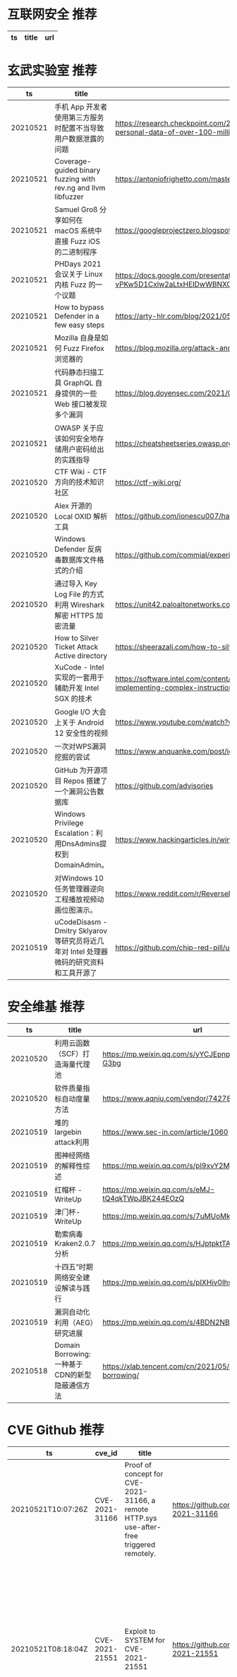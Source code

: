 # 互联网安全 推荐
| ts | title | url| 
| --- | --- | ---| 


# 玄武实验室 推荐
| ts | title | url| 
| --- | --- | ---| 
| 20210521 | 手机 App 开发者使用第三方服务时配置不当导致用户数据泄露的问题 | https://research.checkpoint.com/2021/mobile-app-developers-misconfiguration-of-third-party-services-leave-personal-data-of-over-100-million-exposed/| 
| 20210521 | Coverage-guided binary fuzzing with rev.ng and llvm libfuzzer | https://antoniofrighetto.com/master_thesis.pdf| 
| 20210521 | Samuel Groß 分享如何在 macOS 系统中直接 Fuzz iOS 的二进制程序 | https://googleprojectzero.blogspot.com/2021/05/fuzzing-ios-code-on-macos-at-native.html| 
| 20210521 | PHDays 2021 会议关于 Linux 内核 Fuzz 的一个议题 | https://docs.google.com/presentation/d/19JaXHFMT-R2le6x-vPKw5D1Cxlw2aLtxHEIDwWBNXCQ/edit#slide=id.gda44520c30_7_54| 
| 20210521 | How to bypass Defender in a few easy steps | https://arty-hlr.com/blog/2021/05/06/how-to-bypass-defender/| 
| 20210521 | Mozilla 自身是如何 Fuzz Firefox 浏览器的 | https://blog.mozilla.org/attack-and-defense/2021/05/20/browser-fuzzing-at-mozilla/| 
| 20210521 | 代码静态扫描工具 GraphQL 自身提供的一些 Web 接口被发现多个漏洞 | https://blog.doyensec.com/2021/05/20/graphql-csrf.html| 
| 20210521 | OWASP 关于应该如何安全地存储用户密码给出的实践指导 | https://cheatsheetseries.owasp.org/cheatsheets/Password_Storage_Cheat_Sheet.html| 
| 20210520 | CTF Wiki - CTF 方向的技术知识社区 | https://ctf-wiki.org/| 
| 20210520 | Alex 开源的 Local OXID 解析工具 | https://github.com/ionescu007/hazmat5| 
| 20210520 | Windows Defender 反病毒数据库文件格式的介绍 | https://github.com/commial/experiments/tree/master/windows-defender/VDM| 
| 20210520 | 通过导入 Key Log File 的方式利用 Wireshark 解密 HTTPS 加密流量 | https://unit42.paloaltonetworks.com/wireshark-tutorial-decrypting-https-traffic/| 
| 20210520 | How to Silver Ticket Attack Active directory | https://sheerazali.com/how-to-silver-ticket-attack-active-directory/| 
| 20210520 | XuCode - Intel 实现的一套用于辅助开发 Intel SGX 的技术 | https://software.intel.com/content/www/us/en/develop/articles/software-security-guidance/secure-coding/xucode-implementing-complex-instruction-flows.html| 
| 20210520 | Google I/O 大会上关于 Android 12 安全性的视频 | https://www.youtube.com/watch?v=qHFsMRfnOWk&list=RDCMUCVHFbqXqoYvEWM1Ddxl0QDg| 
| 20210520 | 一次对WPS漏洞挖掘的尝试 | https://www.anquanke.com/post/id/240938| 
| 20210520 | GitHub 为开源项目 Repos 搭建了一个漏洞公告数据库 | https://github.com/advisories| 
| 20210520 | Windows Privilege Escalation：利用DnsAdmins提权到DomainAdmin。 | https://www.hackingarticles.in/windows-privilege-escalation-dnsadmins-to-domainadmin/| 
| 20210520 | 对Windows 10任务管理器逆向工程播放视频动画位图演示。 | https://www.reddit.com/r/ReverseEngineering/comments/navqzn/reverse_engineering_the_windows_10_task_manager/| 
| 20210519 | uCodeDisasm - Dmitry Sklyarov 等研究员将近几年对 Intel 处理器微码的研究资料和工具开源了 | https://github.com/chip-red-pill/uCodeDisasm| 


# 安全维基 推荐
| ts | title | url| 
| --- | --- | ---| 
| 20210520 | 利用云函数（SCF）打造海量代理池 | https://mp.weixin.qq.com/s/yYCJEpnp04oQFVqMz-G3bg| 
| 20210520 | 软件质量指标自动度量方法 | https://www.aqniu.com/vendor/74278.html| 
| 20210519 | 堆的largebin attack利用 | https://www.sec-in.com/article/1060| 
| 20210519 | 图神经网络的解释性综述 | https://mp.weixin.qq.com/s/pI9xvY2MjcEiLFdO2WDGtA| 
| 20210519 | 红帽杯 - WriteUp | https://mp.weixin.qq.com/s/eMJ-tQ4qkTWpJBK244EOzQ| 
| 20210519 | 津⻔杯-WriteUp | https://mp.weixin.qq.com/s/7uMUoMkQyJGetdlgdvy0CQ| 
| 20210519 | 勒索病毒Kraken2.0.7分析 | https://mp.weixin.qq.com/s/HJptpktTAW5eTo3PKTR34g| 
| 20210519 | 十四五”时期网络安全建设解读与践行 | https://mp.weixin.qq.com/s/pIXHiv0IhsTkecX0oz0o1g| 
| 20210519 | 漏洞自动化利用（AEG）研究进展 | https://mp.weixin.qq.com/s/4BDN2NBNb9CLFci4RhJcdg| 
| 20210518 | Domain Borrowing: 一种基于CDN的新型隐蔽通信方法 | https://xlab.tencent.com/cn/2021/05/14/domain-borrowing/| 


# CVE Github 推荐
| ts | cve_id | title | url | cve_detail| 
| --- | --- | --- | --- | ---| 
| 20210521T10:07:26Z | CVE-2021-31166 | Proof of concept for CVE-2021-31166, a remote HTTP.sys use-after-free triggered remotely. | https://github.com/0vercl0k/CVE-2021-31166 | HTTP Protocol Stack Remote Code Execution Vulnerability| 
| 20210521T08:18:04Z | CVE-2021-21551 | Exploit to SYSTEM for CVE-2021-21551 | https://github.com/waldo-irc/CVE-2021-21551 | Dell dbutil_2_3.sys driver contains an insufficient access control vulnerability which may lead to escalation of privileges, denial of service, or information disclosure. Local authenticated user access is required.| 
| 20210521T08:00:53Z | CVE-2021-21551 | Null | https://github.com/ch3rn0byl/CVE-2021-21551 | Dell dbutil_2_3.sys driver contains an insufficient access control vulnerability which may lead to escalation of privileges, denial of service, or information disclosure. Local authenticated user access is required.| 
| 20210521T07:43:39Z | CVE-2021-28482 | Null | https://github.com/KevinWorst/CVE-2021-28482_Exploits | Microsoft Exchange Server Remote Code Execution Vulnerability This CVE ID is unique from CVE-2021-28480, CVE-2021-28481, CVE-2021-28483.| 
| 20210521T00:17:38Z | CVE-2021-22204 | POC for exiftool vuln (CVE-2021-22204). | https://github.com/bilkoh/POC-CVE-2021-22204 | Improper neutralization of user data in the DjVu file format in ExifTool versions 7.44 and up allows arbitrary code execution when parsing the malicious image| 
| 20210520T21:42:45Z | CVE-2021-22204 | Python exploit for the CVE-2021-22204 vulnerability in Exiftool | https://github.com/convisoappsec/CVE-2021-22204-exiftool | Improper neutralization of user data in the DjVu file format in ExifTool versions 7.44 and up allows arbitrary code execution when parsing the malicious image| 
| 20210519T19:38:06Z | CVE-2021-31166 | HTTP Protocol Stack CVE-2021-31166 | https://github.com/corelight/CVE-2021-31166 | HTTP Protocol Stack Remote Code Execution Vulnerability| 
| 20210519T09:45:19Z | 未知编号 | Null | https://github.com/Jauler/cve2021-3156-sudo-heap-overflow | 未查询到CVE信息| 
| 20210519T08:39:46Z | CVE-2021-31166 | simple bash script for exploit CVE-2021-31166 | https://github.com/zecopro/CVE-2021-31166 | HTTP Protocol Stack Remote Code Execution Vulnerability| 
| 20210519T06:31:34Z | CVE-2021- | Null | https://github.com/pipiping/CVE-2021-CVEceshi | 未查询到CVE信息| 


# klee on Github 推荐
| ts | title | url | stars | forks| 
| --- | --- | --- | --- | ---| 
| 20210521T11:03:59Z | RVT is a collection of tools/libraries to support both static and dynamic verification of Rust programs. | https://github.com/project-oak/rust-verification-tools | 137 | 14| 
| 20210521T06:20:23Z | An open-source Chinese font derived from Fontworks% Klee One. 一款基于 FONTWORKS 的 Klee One 的开源中文字体。 | https://github.com/lxgw/LxgwWenKai | 618 | 14| 
| 20210521T01:42:10Z | KLEE Symbolic Execution Engine | https://github.com/klee/klee | 1692 | 492| 
| 20210520T16:59:16Z | Null | https://github.com/KLEEEN-SOFTWARE/Kleeen-svgs | 0 | 0| 
| 20210520T13:28:37Z | Null | https://github.com/BajacDev/rust-klee-docker | 2 | 0| 
| 20210520T10:04:34Z | klee-2.2 | https://github.com/bruceday/klee-2.2 | 0 | 0| 
| 20210520T06:24:30Z | OVO | https://github.com/iKleeOVO/iKleeOVO.github.io | 0 | 1| 
| 20210519T13:10:18Z | Git Blog | https://github.com/klee30810/klee30810.github.io | 0 | 0| 
| 20210519T12:36:09Z | klee.js is a (data driven) generator and wrapper for the magnificent three.js | https://github.com/trenc/klee.js | 1 | 0| 
| 20210519T11:56:29Z | It failed to generate TC by KLEE when execute 32 bit bc file on Ubuntu 18.04 | https://github.com/Elaine0122/klee-runs-on-ubuntu-18.04-course | 0 | 0| 


# s2e on Github 推荐
| ts | title | url | stars | forks| 
| --- | --- | --- | --- | ---| 
| 20210521T10:17:23Z | S2E: A platform for multi-path program analysis with selective symbolic execution. | https://github.com/S2E/s2e | 125 | 31| 
| 20210521T07:50:37Z | Null | https://github.com/romanguerin/node_s2e | 0 | 0| 
| 20210521T02:12:29Z | Null | https://github.com/yuvalkirstain/s2e-coref | 5 | 2| 
| 20210520T08:18:46Z | GUI Configuration tool for WIZnet serial to ethernet devices. | https://github.com/Wiznet/WIZnet-S2E-Tool-GUI | 12 | 7| 
| 20210518T05:02:41Z | Null | https://github.com/Hamzaawan1/s2exam | 0 | 0| 
| 20210514T02:29:03Z | cicd logic and gitlab&github runner&jenkins agent container, centos base ,whith jdk/python/go, maven/npm,/kubectl/helm | https://github.com/chimeh/cicd-s2e-runner | 1 | 0| 


# exploit on Github 推荐
| ts | title | url | stars | forks| 
| --- | --- | --- | --- | ---| 
| 20210521T12:19:04Z | Exploit | https://github.com/SulhExploit/Expoit | 0 | 0| 
| 20210521T12:09:11Z | Config files for my GitHub profile. | https://github.com/SulhExploit/SulhExploit | 0 | 0| 
| 20210521T12:07:59Z | An enumeration tool for post exploitation that you can use to gather information about your target machine and its network. | https://github.com/0x1CA3/AutoEnum | 0 | 0| 
| 20210521T12:07:30Z | An archived script (2018) that exploited a vulnerability within Roblox%s %Kohls Admin House NBC% that gave unintentional admin commands. | https://github.com/telgum/kah-commands | 0 | 0| 
| 20210521T12:02:42Z | Open-Source Vulnerability Intelligence Center - Unified source of vulnerability, exploit and threat Intelligence feeds | https://github.com/Patrowl/PatrowlHearsData | 23 | 11| 
| 20210521T12:02:33Z | An archived script (2018) that exploited a vulnerability within Roblox%s %Silent Assasin% to give advantages during gameplay. | https://github.com/telgum/silent-assassin-kit | 0 | 0| 
| 20210521T11:27:46Z | Remote File Inclusion automatic exploiter | https://github.com/IsaPeter/rfiexploiter | 0 | 0| 
| 20210521T11:22:01Z | A list of the performance of regexes under different regex engines. For each ReDoS-vulnerable regex under a specific regex engine, there is a proof-of-concept exploit, showing how the slowdown may occur.  | https://github.com/yetingli/ReDoS-Benchmarks | 0 | 0| 
| 20210521T11:19:01Z | A tale of non-developer guy trying to develop a simple website! | https://github.com/403exploit/403exploit.github.io | 0 | 0| 
| 20210521T10:53:42Z | PS1 savegame exploit | https://github.com/socram8888/tonyhax | 277 | 7| 


# backdoor on Github 推荐
| ts | title | url | stars | forks| 
| --- | --- | --- | --- | ---| 
| 20210521T12:20:13Z | React frontend for the cybersecurity forum website - %Backdoor% | https://github.com/backdoor-epics/backdoor-frontend | 0 | 1| 
| 20210521T10:44:41Z | Python Network Scanner with Backdoor Detection , Google Blacklist Scan and other Nmap resources | https://github.com/xadhrit/d9scan | 2 | 1| 
| 20210521T10:42:29Z | Null | https://github.com/ebagdasa/backdoored_transformers | 0 | 0| 
| 20210521T10:07:02Z | An npm based CLI tool to create a local proxy and bypass CORS restrictions during development of front end projects | https://github.com/drishtilabs/cors-backdoor | 4 | 0| 
| 20210521T01:34:59Z | PCI Express DIY hacking toolkit for Xilinx SP605 | https://github.com/Cr4sh/s6_pcie_microblaze | 357 | 87| 
| 20210520T22:56:02Z | Defending Against Backdoor Attacks Using Robust Covariance Estimation | https://github.com/SewoongLab/spectre-defense | 3 | 0| 
| 20210520T22:24:48Z | Null | https://github.com/zephr1213/Pyro-Backdoor-Whitelist | 0 | 0| 
| 20210520T21:14:50Z | Backend for our cyber security forum - %Backdoor% | https://github.com/backdoor-epics/backdoor-backend | 0 | 1| 
| 20210520T21:10:56Z | Simple Python Backdoor | https://github.com/zNairy/Sonaris | 6 | 0| 
| 20210520T20:49:13Z | Null | https://github.com/pdpm19/ChatWithBackdoor | 0 | 0| 


# fuzz on Github 推荐
| ts | title | url | stars | forks| 
| --- | --- | --- | --- | ---| 
| 20210521T12:07:26Z | Coverage-guided, in-process fuzzing for the JVM | https://github.com/CodeIntelligenceTesting/jazzer | 301 | 17| 
| 20210521T11:56:55Z | Code related to the manuscript %The sequence-ensemble relationship in fuzzy protein complexes% | https://github.com/sanhadzi/PNAS_fuzzy | 0 | 0| 
| 20210521T11:36:18Z | Null | https://github.com/mmunar97/discrete-fuzzy-operators | 0 | 0| 
| 20210521T11:34:38Z | Advanced Fuzzing Library - Slot your Fuzzer together in Rust! Scales across cores and machines. For Windows, Android, MacOS, Linux, no_std, ... | https://github.com/AFLplusplus/LibAFL | 425 | 35| 
| 20210521T10:59:52Z | The code behind getfursu.it | https://github.com/veelkoov/fuzzrake | 6 | 0| 
| 20210521T10:37:34Z | Repository holding database dumps from getfursu.it | https://github.com/veelkoov/fuzzrake-data | 0 | 0| 
| 20210521T10:32:05Z | Null | https://github.com/VeriBlock/fuzz-corpus | 0 | 1| 
| 20210521T10:25:48Z | Null | https://github.com/SBH-Top-Coder/FUZZ-IEEE-COMPETITION-ON-EXPLAINABLE-ENERGY-PREDICTION | 1 | 0| 
| 20210521T10:10:10Z | Null | https://github.com/l392zhan/AttentionFuzzer | 0 | 0| 
| 20210521T10:01:36Z | frontend task | https://github.com/oladunni28/fuzzbuzz | 0 | 0| 



# 日更新程序
